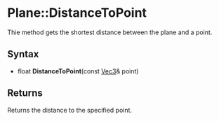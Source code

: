 # Plane::DistanceToPoint

Thie method gets the shortest distance between the plane and a point.

## Syntax

- float **DistanceToPoint**(const [Vec3](Vec3.md)& point)

## Returns

Returns the distance to the specified point.
